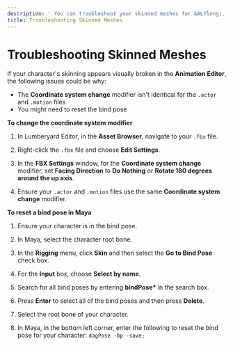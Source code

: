 ```yaml
---
description: ' You can troubleshoot your skinned meshes for &ALYlong;. '
title: Troubleshooting Skinned Meshes
---
```

# Troubleshooting Skinned Meshes<a name="char-fbx-importer-export-skinned-meshes-troubleshooting"></a>

If your character's skinning appears visually broken in the **Animation Editor**, the following issues could be why:
+ The **Coordinate system change** modifier isn't identical for the `.actor` and `.motion` files
+ You might need to reset the bind pose

**To change the coordinate system modifier**

1. In Lumberyard Editor, in the **Asset Browser**, navigate to your `.fbx` file\.

1. Right\-click the `.fbx` file and choose **Edit Settings**\.

1. In the **FBX Settings** window, for the **Coordinate system change** modifier, set **Facing Direction** to **Do Nothing** or **Rotate 180 degrees around the up axis**\.

1. Ensure your `.actor` and `.motion` files use the same **Coordinate system change** modifier\.

**To reset a bind pose in Maya**

1. Ensure your character is in the bind pose\.

1. In Maya, select the character root bone\.

1. In the **Rigging** menu, click **Skin** and then select the **Go to Bind Pose** check box\.

1. For the **Input** box, choose **Select by name**\.

1. Search for all bind poses by entering **bindPose\*** in the search box\.

1. Press **Enter** to select all of the bind poses and then press **Delete**\.

1. Select the root bone of your character\.

1. In Maya, in the bottom left corner, enter the following to reset the bind pose for your character: `dagPose -bp -save;`